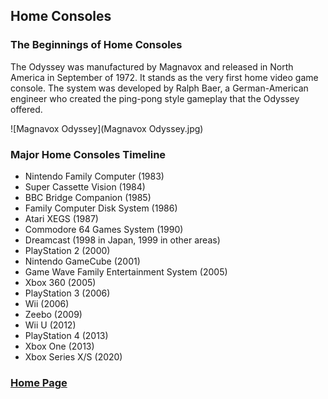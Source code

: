## Home Consoles
### The Beginnings of Home Consoles 
The Odyssey was manufactured by Magnavox and released in North America in September of 1972. It stands as the very first home video game console. The system was developed by Ralph Baer, a German-American engineer who created the ping-pong style gameplay that the Odyssey offered.

![Magnavox Odyssey](Magnavox Odyssey.jpg) 

### Major Home Consoles Timeline
- Nintendo Family Computer (1983)
- Super Cassette Vision (1984)
- BBC Bridge Companion (1985)
- Family Computer Disk System (1986)
- Atari XEGS (1987)
- Commodore 64 Games System (1990)
- Dreamcast (1998 in Japan, 1999 in other areas)
- PlayStation 2 (2000)
- Nintendo GameCube (2001)
- Game Wave Family Entertainment System (2005)
- Xbox 360 (2005)
- PlayStation 3 (2006)
- Wii (2006)
- Zeebo (2009)
- Wii U (2012)
- PlayStation 4 (2013)
- Xbox One (2013)
- Xbox Series X/S (2020)

### [Home Page](/index.md) 
